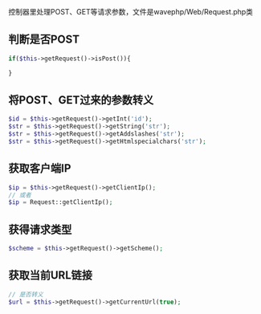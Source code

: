 <!--
author: 许萍
date: 2015-11-20
title: 请求类
tags: 功能扩展
category: 功能扩展
status: publish
summary: Wavephp框架，轻量PHP框架，MVC分离，快速开发项目
-->

控制器里处理POST、GET等请求参数，文件是wavephp/Web/Request.php类

## 判断是否POST

```php
if($this->getRequest()->isPost()){

}
```

## 将POST、GET过来的参数转义

```php
$id = $this->getRequest()->getInt('id');
$str = $this->getRequest()->getString('str');
$str = $this->getRequest()->getAddslashes('str');
$str = $this->getRequest()->getHtmlspecialchars('str');
```

## 获取客户端IP

```php
$ip = $this->getRequest()->getClientIp();
// 或者
$ip = Request::getClientIp();
```

## 获得请求类型

```php
$scheme = $this->getRequest()->getScheme();
```

## 获取当前URL链接

```php
// 是否转义
$url = $this->getRequest()->getCurrentUrl(true);
```